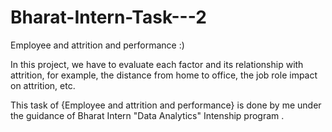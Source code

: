 # Bharat-Intern-Task---2

Employee and attrition and performance :)

In this project, we have to evaluate each factor and its relationship with attrition, 
for example, the distance from home to office, the job role impact on attrition, etc.

This task of {Employee and attrition and performance} is done by me under the guidance of Bharat Intern "Data Analytics" Intenship program .
